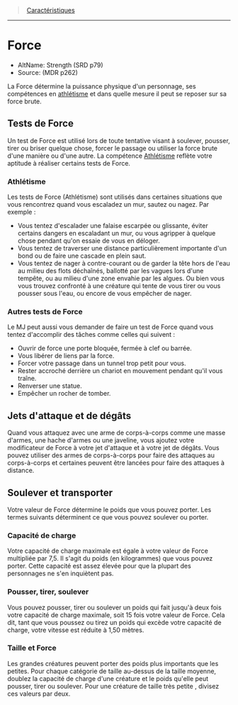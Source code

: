 
<!--Items-->

> <!--ParentNameLink-->[Caractéristiques](abilities_hd.md)<!--/ParentNameLink-->

---

# <!--Name-->Force<!--/Name-->

- AltName: <!--AltName-->Strength (SRD p79)<!--/AltName-->
- Source: <!--Source-->(MDR p262)<!--/Source-->

La Force détermine la puissance physique d'un personnage, ses compétences en [athlétisme] et dans quelle mesure il peut se reposer sur sa force brute.

<!--GenericItem-->

## <!--Name-->Tests de Force<!--/Name-->

Un test de Force est utilisé lors de toute tentative visant à soulever, pousser, tirer ou briser quelque chose, forcer le passage ou utiliser la force brute d'une manière ou d'une autre. La compétence [Athlétisme] reflète votre aptitude à réaliser certains tests de Force.

<!--/GenericItem-->

<!--SkillItem-->

### <!--Name-->Athlétisme<!--/Name-->

<!--Description-->

Les tests de Force (Athlétisme) sont utilisés dans certaines situations que vous rencontrez quand vous escaladez un mur, sautez ou nagez. Par exemple :

* Vous tentez d'escalader une falaise escarpée ou glissante, éviter certains dangers en escaladant un mur, ou vous agripper à quelque chose pendant qu'on essaie de vous en déloger.
* Vous tentez de traverser une distance particulièrement importante d'un bond ou de faire une cascade en plein saut.
* Vous tentez de nager à contre-courant ou de garder la tête hors de l'eau au milieu des flots déchaînés, ballotté par les vagues lors d'une tempête, ou au milieu d'une zone envahie par les algues. Ou bien vous vous trouvez confronté à une créature qui tente de vous tirer ou vous pousser sous l'eau, ou encore de vous empêcher de nager.

<!--/Description-->

<!--/SkillItem-->

<!--GenericItem-->

### <!--Name-->Autres tests de Force <!--/Name-->

Le MJ peut aussi vous demander de faire un test de Force quand vous tentez d'accomplir des tâches comme celles qui suivent :

* Ouvrir de force une porte bloquée, fermée à clef ou barrée.
* Vous libérer de liens par la force.
* Forcer votre passage dans un tunnel trop petit pour vous.
* Rester accroché derrière un chariot en mouvement pendant qu'il vous traîne.
* Renverser une statue.
* Empêcher un rocher de tomber.

<!--/GenericItem-->

<!--GenericItem-->

## <!--Name-->Jets d'attaque et de dégâts<!--/Name-->

Quand vous attaquez avec une arme de corps-à-corps comme une masse d'armes, une hache d'armes ou une javeline, vous ajoutez votre modificateur de Force à votre jet d'attaque et à votre jet de dégâts. Vous pouvez utiliser des armes de corps-à-corps pour faire des attaques au corps-à-corps et certaines peuvent être lancées pour faire des attaques à distance.

<!--/GenericItem-->

<!--GenericItem-->

## <!--Name-->Soulever et transporter<!--/Name-->

Votre valeur de Force détermine le poids que vous pouvez porter. Les termes suivants déterminent ce que vous pouvez soulever ou porter.

<!--/GenericItem-->

<!--GenericItem-->

### <!--Name-->Capacité de charge<!--/Name-->

Votre capacité de charge maximale est égale à votre valeur de Force multipliée par 7,5. Il s'agit du poids (en kilogrammes) que vous pouvez porter. Cette capacité est assez élevée pour que la plupart des personnages ne s'en inquiètent pas.

<!--/GenericItem-->

<!--GenericItem-->

### <!--Name-->Pousser, tirer, soulever<!--/Name-->

Vous pouvez pousser, tirer ou soulever un poids qui fait jusqu'à deux fois votre capacité de charge maximale, soit 15 fois votre valeur de Force. Cela dit, tant que vous poussez ou tirez un poids qui excède votre capacité de charge, votre vitesse est réduite à 1,50 mètres.

<!--/GenericItem-->

<!--GenericItem-->

### <!--Name-->Taille et Force<!--/Name-->

Les grandes créatures peuvent porter des poids plus importants que les petites. Pour chaque catégorie de taille au-dessus de la taille moyenne, doublez la capacité de charge d'une créature et le poids qu'elle peut pousser, tirer ou soulever. Pour une créature de taille très petite , divisez ces valeurs par deux.

<!--/GenericItem-->

<!--/Items-->


[athlétisme]: abilities_strength_hd.md#athlétisme
[Athlétisme]: abilities_strength_hd.md#athlétisme




